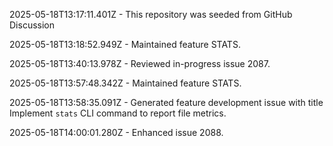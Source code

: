 2025-05-18T13:17:11.401Z - This repository was seeded from GitHub Discussion 

2025-05-18T13:18:52.949Z - Maintained feature STATS.

2025-05-18T13:40:13.978Z - Reviewed in-progress issue 2087.

2025-05-18T13:57:48.342Z - Maintained feature STATS.

2025-05-18T13:58:35.091Z - Generated feature development issue with title Implement `stats` CLI command to report file metrics.

2025-05-18T14:00:01.280Z - Enhanced issue 2088.

